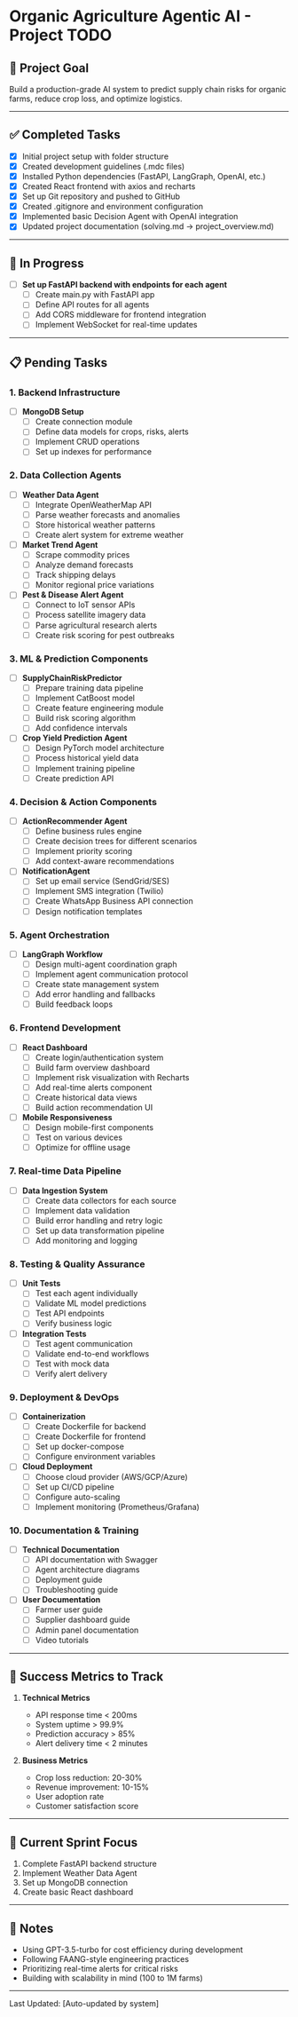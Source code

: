 # Organic Agriculture Agentic AI - Project TODO

## 🎯 Project Goal
Build a production-grade AI system to predict supply chain risks for organic farms, reduce crop loss, and optimize logistics.

---

## ✅ Completed Tasks
- [x] Initial project setup with folder structure
- [x] Created development guidelines (.mdc files)
- [x] Installed Python dependencies (FastAPI, LangGraph, OpenAI, etc.)
- [x] Created React frontend with axios and recharts
- [x] Set up Git repository and pushed to GitHub
- [x] Created .gitignore and environment configuration
- [x] Implemented basic Decision Agent with OpenAI integration
- [x] Updated project documentation (solving.md → project_overview.md)

---

## 🚧 In Progress
- [ ] **Set up FastAPI backend with endpoints for each agent**
  - [ ] Create main.py with FastAPI app
  - [ ] Define API routes for all agents
  - [ ] Add CORS middleware for frontend integration
  - [ ] Implement WebSocket for real-time updates

---

## 📋 Pending Tasks

### 1. Backend Infrastructure
- [ ] **MongoDB Setup**
  - [ ] Create connection module
  - [ ] Define data models for crops, risks, alerts
  - [ ] Implement CRUD operations
  - [ ] Set up indexes for performance

### 2. Data Collection Agents
- [ ] **Weather Data Agent**
  - [ ] Integrate OpenWeatherMap API
  - [ ] Parse weather forecasts and anomalies
  - [ ] Store historical weather patterns
  - [ ] Create alert system for extreme weather

- [ ] **Market Trend Agent**
  - [ ] Scrape commodity prices
  - [ ] Analyze demand forecasts
  - [ ] Track shipping delays
  - [ ] Monitor regional price variations

- [ ] **Pest & Disease Alert Agent**
  - [ ] Connect to IoT sensor APIs
  - [ ] Process satellite imagery data
  - [ ] Parse agricultural research alerts
  - [ ] Create risk scoring for pest outbreaks

### 3. ML & Prediction Components
- [ ] **SupplyChainRiskPredictor**
  - [ ] Prepare training data pipeline
  - [ ] Implement CatBoost model
  - [ ] Create feature engineering module
  - [ ] Build risk scoring algorithm
  - [ ] Add confidence intervals

- [ ] **Crop Yield Prediction Agent**
  - [ ] Design PyTorch model architecture
  - [ ] Process historical yield data
  - [ ] Implement training pipeline
  - [ ] Create prediction API

### 4. Decision & Action Components
- [ ] **ActionRecommender Agent**
  - [ ] Define business rules engine
  - [ ] Create decision trees for different scenarios
  - [ ] Implement priority scoring
  - [ ] Add context-aware recommendations

- [ ] **NotificationAgent**
  - [ ] Set up email service (SendGrid/SES)
  - [ ] Implement SMS integration (Twilio)
  - [ ] Create WhatsApp Business API connection
  - [ ] Design notification templates

### 5. Agent Orchestration
- [ ] **LangGraph Workflow**
  - [ ] Design multi-agent coordination graph
  - [ ] Implement agent communication protocol
  - [ ] Create state management system
  - [ ] Add error handling and fallbacks
  - [ ] Build feedback loops

### 6. Frontend Development
- [ ] **React Dashboard**
  - [ ] Create login/authentication system
  - [ ] Build farm overview dashboard
  - [ ] Implement risk visualization with Recharts
  - [ ] Add real-time alerts component
  - [ ] Create historical data views
  - [ ] Build action recommendation UI

- [ ] **Mobile Responsiveness**
  - [ ] Design mobile-first components
  - [ ] Test on various devices
  - [ ] Optimize for offline usage

### 7. Real-time Data Pipeline
- [ ] **Data Ingestion System**
  - [ ] Create data collectors for each source
  - [ ] Implement data validation
  - [ ] Build error handling and retry logic
  - [ ] Set up data transformation pipeline
  - [ ] Add monitoring and logging

### 8. Testing & Quality Assurance
- [ ] **Unit Tests**
  - [ ] Test each agent individually
  - [ ] Validate ML model predictions
  - [ ] Test API endpoints
  - [ ] Verify business logic

- [ ] **Integration Tests**
  - [ ] Test agent communication
  - [ ] Validate end-to-end workflows
  - [ ] Test with mock data
  - [ ] Verify alert delivery

### 9. Deployment & DevOps
- [ ] **Containerization**
  - [ ] Create Dockerfile for backend
  - [ ] Create Dockerfile for frontend
  - [ ] Set up docker-compose
  - [ ] Configure environment variables

- [ ] **Cloud Deployment**
  - [ ] Choose cloud provider (AWS/GCP/Azure)
  - [ ] Set up CI/CD pipeline
  - [ ] Configure auto-scaling
  - [ ] Implement monitoring (Prometheus/Grafana)

### 10. Documentation & Training
- [ ] **Technical Documentation**
  - [ ] API documentation with Swagger
  - [ ] Agent architecture diagrams
  - [ ] Deployment guide
  - [ ] Troubleshooting guide

- [ ] **User Documentation**
  - [ ] Farmer user guide
  - [ ] Supplier dashboard guide
  - [ ] Admin panel documentation
  - [ ] Video tutorials

---

## 🎯 Success Metrics to Track
1. **Technical Metrics**
   - API response time < 200ms
   - System uptime > 99.9%
   - Prediction accuracy > 85%
   - Alert delivery time < 2 minutes

2. **Business Metrics**
   - Crop loss reduction: 20-30%
   - Revenue improvement: 10-15%
   - User adoption rate
   - Customer satisfaction score

---

## 🔄 Current Sprint Focus
1. Complete FastAPI backend structure
2. Implement Weather Data Agent
3. Set up MongoDB connection
4. Create basic React dashboard

---

## 📝 Notes
- Using GPT-3.5-turbo for cost efficiency during development
- Following FAANG-style engineering practices
- Prioritizing real-time alerts for critical risks
- Building with scalability in mind (100 to 1M farms)

---

Last Updated: [Auto-updated by system]
